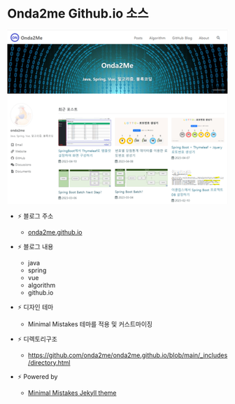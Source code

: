 # Onda2me Github.io 소스

[![Onda2me preview][1]][2]

[1]: /assets/images/main/onda2me_02.png (preview)
[2]: https://onda2me.github.io/

+ ⚡ 블로그 주소
   - [onda2me.github.io](https://onda2me.github.io/)  
   
+ ⚡ 블로그 내용
  - java
  - spring
  - vue
  - algorithm
  - github.io
  
+ ⚡ 디자인 테마
   - Minimal Mistakes 테마를 적용 및 커스트마이징

+ ⚡ 디렉토리구조
   - https://github.com/onda2me/onda2me.github.io/blob/main/_includes/directory.html

+ ⚡ Powered by 
   - [Minimal Mistakes Jekyll theme](https://mmistakes.github.io/minimal-mistakes/)
